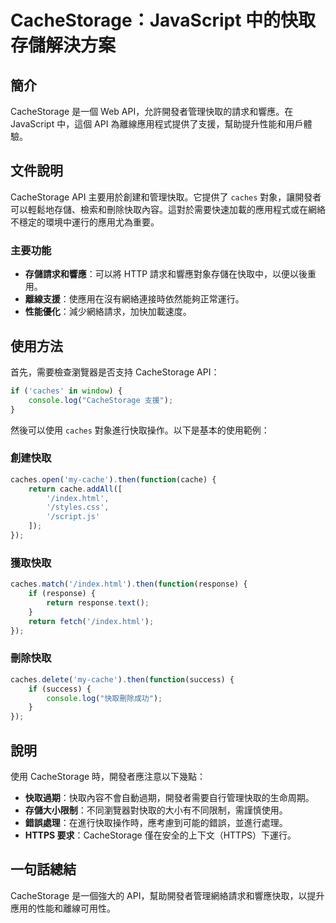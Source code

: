 <!--
Meta Description: # CacheStorage：JavaScript 中的快取存儲解決方案 ## 簡介 CacheStorage 是一個 Web API，允許開發者管理快取的請求和響應。在 JavaScript 中，這個 API 為離線應用程式提供了支援，幫助提升性能和用戶體驗。 ## 文件說明 CacheStora...
Meta Keywords: cachestorage, javascript, caches, api, cache
-->

# CacheStorage：JavaScript 中的快取存儲解決方案

## 簡介
CacheStorage 是一個 Web API，允許開發者管理快取的請求和響應。在 JavaScript 中，這個 API 為離線應用程式提供了支援，幫助提升性能和用戶體驗。

## 文件說明
CacheStorage API 主要用於創建和管理快取。它提供了 `caches` 對象，讓開發者可以輕鬆地存儲、檢索和刪除快取內容。這對於需要快速加載的應用程式或在網絡不穩定的環境中運行的應用尤為重要。

### 主要功能
- **存儲請求和響應**：可以將 HTTP 請求和響應對象存儲在快取中，以便以後重用。
- **離線支援**：使應用在沒有網絡連接時依然能夠正常運行。
- **性能優化**：減少網絡請求，加快加載速度。

## 使用方法
首先，需要檢查瀏覽器是否支持 CacheStorage API：

```javascript
if ('caches' in window) {
    console.log("CacheStorage 支援");
}
```

然後可以使用 `caches` 對象進行快取操作。以下是基本的使用範例：

### 創建快取
```javascript
caches.open('my-cache').then(function(cache) {
    return cache.addAll([
        '/index.html',
        '/styles.css',
        '/script.js'
    ]);
});
```

### 獲取快取
```javascript
caches.match('/index.html').then(function(response) {
    if (response) {
        return response.text();
    }
    return fetch('/index.html');
});
```

### 刪除快取
```javascript
caches.delete('my-cache').then(function(success) {
    if (success) {
        console.log("快取刪除成功");
    }
});
```

## 說明
使用 CacheStorage 時，開發者應注意以下幾點：
- **快取過期**：快取內容不會自動過期，開發者需要自行管理快取的生命周期。
- **存儲大小限制**：不同瀏覽器對快取的大小有不同限制，需謹慎使用。
- **錯誤處理**：在進行快取操作時，應考慮到可能的錯誤，並進行處理。
- **HTTPS 要求**：CacheStorage 僅在安全的上下文（HTTPS）下運行。

## 一句話總結
CacheStorage 是一個強大的 API，幫助開發者管理網絡請求和響應快取，以提升應用的性能和離線可用性。
